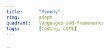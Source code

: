 ```yaml
---
title:      "Remedy"
ring:       adopt
quadrant:   languages-and-frameworks
tags:       [Coding, COTS]
---
```

...